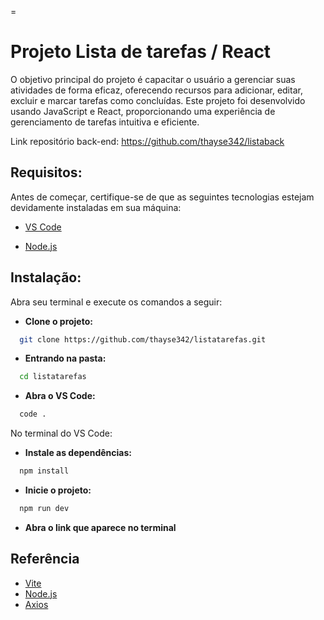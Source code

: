  =
# Projeto Lista de tarefas / React

O objetivo principal do projeto é capacitar o usuário a gerenciar suas atividades de forma eficaz, oferecendo recursos para adicionar, editar, excluir e marcar tarefas como concluídas. Este projeto foi desenvolvido usando JavaScript e React, proporcionando uma experiência de gerenciamento de tarefas intuitiva e eficiente.

Link repositório back-end: https://github.com/thayse342/listaback

## Requisitos:

Antes de começar, certifique-se de que as seguintes tecnologias estejam devidamente instaladas em sua máquina:

* [VS Code](https://code.visualstudio.com/download)

* [Node.js](https://nodejs.org/en)

## Instalação:

Abra seu terminal e execute os comandos a seguir:

* **Clone o projeto:**

```bash
  git clone https://github.com/thayse342/listatarefas.git
```

* **Entrando na pasta:**

```bash
  cd listatarefas
```

* **Abra o VS Code:**

```bash
  code . 
```
No terminal do VS Code: 

* **Instale as dependências:**

```bash
  npm install
```

* **Inicie o projeto:**

```bash
  npm run dev
```

* **Abra o link que aparece no terminal**





## Referência

 - [Vite](https://vitejs.dev/guide/)
 - [Node.js](https://nodejs.org/en)
  - [Axios](https://axios-http.com/ptbr/docs/intro)
